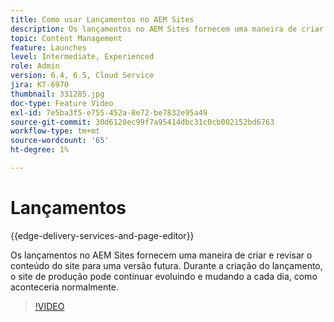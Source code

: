 ```yaml
---
title: Como usar Lançamentos no AEM Sites
description: Os lançamentos no AEM Sites fornecem uma maneira de criar e revisar conteúdo para uma versão futura.
topic: Content Management
feature: Launches
level: Intermediate, Experienced
role: Admin
version: 6.4, 6.5, Cloud Service
jira: KT-6970
thumbnail: 331285.jpg
doc-type: Feature Video
exl-id: 7e5ba3f5-e755-452a-8e72-be7832e95a49
source-git-commit: 30d6120ec99f7a95414dbc31c0cb002152bd6763
workflow-type: tm+mt
source-wordcount: '65'
ht-degree: 1%

---
```


# Lançamentos

{{edge-delivery-services-and-page-editor}}

Os lançamentos no AEM Sites fornecem uma maneira de criar e revisar o conteúdo do site para uma versão futura. Durante a criação do lançamento, o site de produção pode continuar evoluindo e mudando a cada dia, como aconteceria normalmente.

>[!VIDEO](https://video.tv.adobe.com/v/331285?quality=12&learn=on)
